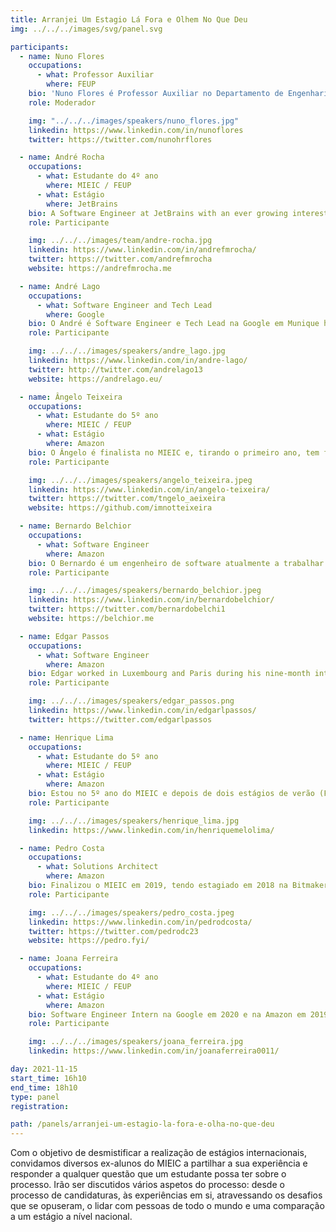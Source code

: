 ```yaml
---
title: Arranjei Um Estagio Lá Fora e Olhem No Que Deu
img: ../../../images/svg/panel.svg

participants:
  - name: Nuno Flores
    occupations:
      - what: Professor Auxiliar
        where: FEUP
    bio: 'Nuno Flores é Professor Auxiliar no Departamento de Engenharia Informática da Faculdade de Engenharia da Universidade do Porto (FEUP), onde lecciona unidades curriculares nas áreas da Programação, Engenharia de Software, Metodologias Ágeis e Arquitetura de Software (frameworks e padrões). É investigador no Software Engineering Research Group da FEUP onde se foca na gestão colaborativa de conhecimento de software e na aprendizagem de software e da engenharia de software. É investigador sénior no INESC TEC e membro do Hillside Group. A sua tese de doutoramento em Engenharia de Software intitulou-se: "Patterns and Tools for improving Framework Understanding: a Collaborative Approach”. Mais recentemente tem centrado a sua investigação na aplicação de técnicas de jogos para a melhoria da aprendizagem da engenharia de software.'
    role: Moderador

    img: "../../../images/speakers/nuno_flores.jpg"
    linkedin: https://www.linkedin.com/in/nunoflores
    twitter: https://twitter.com/nunohrflores

  - name: André Rocha
    occupations:
      - what: Estudante do 4º ano
        where: MIEIC / FEUP
      - what: Estágio
        where: JetBrains
    bio: A Software Engineer at JetBrains with an ever growing interest in Data Engineering and Developer Tooling. Using my free time to further develop what I love the most, as well as learn new and interesting skills. Currently, developing tooling for the integration of Google's Build System, Bazel, in the IntelliJ platform, through the Build Server Protocol, an extension of the Language Server Protocol, for agnostic communication of relevant information to display in an IDE.
    role: Participante

    img: ../../../images/team/andre-rocha.jpg
    linkedin: https://www.linkedin.com/in/andrefmrocha/
    twitter: https://twitter.com/andrefmrocha
    website: https://andrefmrocha.me

  - name: André Lago
    occupations:
      - what: Software Engineer and Tech Lead
        where: Google
    bio: O André é Software Engineer e Tech Lead na Google em Munique há 2 anos. Ainda durante o curso realizou dois estágios de verão, e desde que terminou o curso que trabalha em privacidade na Google, desenvolvindo vários produtos com milhões de utilizadores diários e liderando o desenvolvimento de novos produtos e funcionalidades. Para além do trabalho de curso, o André sempre teve outras paixões e projetos pessoais como um assistente de voz para interagir com dispositivos inteligentes em casa. Para além de tecnologia, o André é um grande fã de música, basquetebol e surf!
    role: Participante

    img: ../../../images/speakers/andre_lago.jpg
    linkedin: https://www.linkedin.com/in/andre-lago/
    twitter: http://twitter.com/andrelago13
    website: https://andrelago.eu/

  - name: Ângelo Teixeira
    occupations:
      - what: Estudante do 5º ano
        where: MIEIC / FEUP
      - what: Estágio
        where: Amazon
    bio: O Ângelo é finalista no MIEIC e, tirando o primeiro ano, tem feito estágios de verão entre os anos letivos (quem precisa de férias, anyway?). Primeiro na BLIP, e depois dois na Amazon, em Madrid. A sua área de eleição é o Desenvolvimento Web "Full Stack", com tudo o que isso engloba, desde APIs back-end, bases de dados... À experiencia mais visivel, com foco em UX. Recentemente, os estágios permitiram-lhe experienciar o desenvolvimento em grande escala, com impacto global, com todas as implicações associadas a tal, o que lhe permitiu expandir o conhecimento e aprender ainda mais.
    role: Participante

    img: ../../../images/speakers/angelo_teixeira.jpeg
    linkedin: https://www.linkedin.com/in/angelo-teixeira/
    twitter: https://twitter.com/tngelo_aeixeira
    website: https://github.com/imnotteixeira

  - name: Bernardo Belchior
    occupations:
      - what: Software Engineer
        where: Amazon
    bio: O Bernardo é um engenheiro de software atualmente a trabalhar na Amazon em Madrid. Estagiou numa startup em Londres no verão de 2018 e trabalhou part-time numa empresa alemã em Erasmus, tendo finalizado o Mestrado Integrado em Engenharia Informática e Computação em julho de 2019.
    role: Participante

    img: ../../../images/speakers/bernardo_belchior.jpeg
    linkedin: https://www.linkedin.com/in/bernardobelchior/
    twitter: https://twitter.com/bernardobelchi1
    website: https://belchior.me

  - name: Edgar Passos
    occupations:
      - what: Software Engineer
        where: Amazon
    bio: Edgar worked in Luxembourg and Paris during his nine-month internship at Amazon, from July of 2018 to April 2019. He completed his degree in 2020 and shortly after rejoined his internship team at Amazon where is he is (temporarily) working remotely from Portugal.
    role: Participante

    img: ../../../images/speakers/edgar_passos.png
    linkedin: https://www.linkedin.com/in/edgarlpassos/
    twitter: https://twitter.com/edgarlpassos

  - name: Henrique Lima
    occupations:
      - what: Estudante do 5º ano
        where: MIEIC / FEUP
      - what: Estágio
        where: Amazon
    bio: Estou no 5º ano do MIEIC e depois de dois estágios de verão (Fraunhofer e Talkdesk) no 2º e 3º anos do curso, tive a oportunidade de passar 3 meses a estagiar para a Amazon.
    role: Participante

    img: ../../../images/speakers/henrique_lima.jpg
    linkedin: https://www.linkedin.com/in/henriquemelolima/

  - name: Pedro Costa
    occupations:
      - what: Solutions Architect
        where: Amazon
    bio: Finalizou o MIEIC em 2019, tendo estagiado em 2018 na Bitmaker no Porto como full-stack developer e em 2019 como Solutions Architect na AWS em Madrid. Atualmente está a trabalhar como Solutions Architect para a AWS em Lisboa.
    role: Participante

    img: ../../../images/speakers/pedro_costa.jpeg
    linkedin: https://www.linkedin.com/in/pedrodcosta/
    twitter: https://twitter.com/pedrodc23
    website: https://pedro.fyi/

  - name: Joana Ferreira
    occupations:
      - what: Estudante do 4º ano
        where: MIEIC / FEUP
      - what: Estágio
        where: Amazon
    bio: Software Engineer Intern na Google em 2020 e na Amazon em 2019. O Sigarra diz que estou no 4º ano, mas tenho um semestre inteiro do 3º em atraso e só estou inscrita a uma cadeira do 4º, por isso isto é debatível.
    role: Participante

    img: ../../../images/speakers/joana_ferreira.jpg
    linkedin: https://www.linkedin.com/in/joanaferreira0011/

day: 2021-11-15
start_time: 16h10
end_time: 18h10
type: panel
registration:

path: /panels/arranjei-um-estagio-la-fora-e-olha-no-que-deu
---
```


Com o objetivo de desmistificar a realização de estágios internacionais, convidamos diversos ex-alunos do MIEIC a partilhar a sua experiência e responder a qualquer questão que um estudante possa ter sobre o processo. Irão ser discutidos vários aspetos do processo: desde o processo de candidaturas, às experiências em si, atravessando os desafios que se opuseram, o lidar com pessoas de todo o mundo e uma comparação a um estágio a nível nacional.
